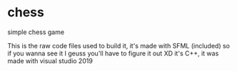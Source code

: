# chess
simple chess game

This is the raw code files used to build it, it's made with SFML (included) so if you wanna see it I geuss you'll have to figure it out XD
it's C++, it was made with visual studio 2019
